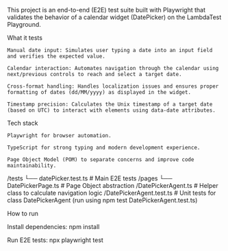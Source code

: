This project is an end-to-end (E2E) test suite built with Playwright that validates the behavior of a calendar widget (DatePicker) on the LambdaTest Playground.

What it tests

    Manual date input: Simulates user typing a date into an input field and verifies the expected value.

    Calendar interaction: Automates navigation through the calendar using next/previous controls to reach and select a target date.

    Cross-format handling: Handles localization issues and ensures proper formatting of dates (dd/MM/yyyy) as displayed in the widget.

    Timestamp precision: Calculates the Unix timestamp of a target date (based on UTC) to interact with elements using data-date attributes.

Tech stack

    Playwright for browser automation.

    TypeScript for strong typing and modern development experience.

    Page Object Model (POM) to separate concerns and improve code maintainability.

/tests
  └── datePicker.test.ts       # Main E2E tests
/pages
  └── DatePickerPage.ts        # Page Object abstraction
/DatePickerAgent.ts            # Helper class to calculate navigation logic
/DatePickerAgent.test.ts       # Unit tests for class DatePickerAgent (run using npm test DatePickerAgent.test.ts)

How to run

Install dependencies: npm install

Run E2E tests: npx playwright test